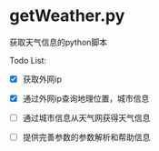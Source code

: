 # getWeather.py
获取天气信息的python脚本

Todo List:
- [x] 获取外网ip
- [x] 通过外网ip查询地理位置，城市信息
- [ ] 通过城市信息从天气网获得天气信息
- [ ] 提供完善参数的参数解析和帮助信息

